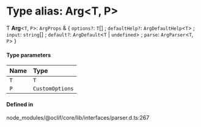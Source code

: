 # Type alias: Arg<T, P\>

Ƭ **Arg**<`T`, `P`\>: `ArgProps` & { `options?`: `T`[] ; `defaultHelp?`: `ArgDefaultHelp`<`T`\> ; `input`: `string`[] ; `default?`: `ArgDefault`<`T` \| `undefined`\> ; `parse`: `ArgParser`<`T`, `P`\>  }

#### Type parameters

| Name | Type |
| :------ | :------ |
| `T` | `T` |
| `P` | `CustomOptions` |

#### Defined in

node_modules/@oclif/core/lib/interfaces/parser.d.ts:267

